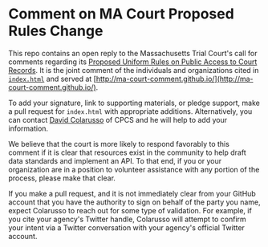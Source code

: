 # Comment on MA Court Proposed Rules Change

This repo contains an open reply to the Massachusetts Trial Court's call for comments regarding its [Proposed Uniform Rules on Public Access to Court Records](http://www.mass.gov/courts/case-legal-res/rules-of-court/rule-changes-invitations-comment/proposed-trial-court-rule-xiv-access-to-court-records.html). It is the joint comment of the individuals and organizations cited in [`index.html`](https://github.com/MA-Court-Comment/MA-Court-Comment.github.io/blob/master/index.html) and served at [http://ma-court-comment.github.io/](http://ma-court-comment.github.io/). 

To add your signature, link to supporting materials, or pledge support, make a pull request for `index.html` with appropriate additions. Alternatively, you can contact [David Colarusso](mailto:dcolarusso@publiccounsel.net) of CPCS and he will help to add your information. 

We believe that the court is more likely to respond favorably to this comment if it is clear that resources exist in the community to help draft data standards and implement an API. To that end, if you or your organization are in a position to volunteer assistance with any portion of the process, please make that clear. 

If you make a pull request, and it is not immediately clear from your GitHub account that you have the authority to sign on behalf of the party you name, expect Colarusso to reach out for some type of validation. For example, if you cite your agency's Twitter handle, Colarusso will attempt to confirm your intent via a Twitter conversation with your agency's official Twitter account.

